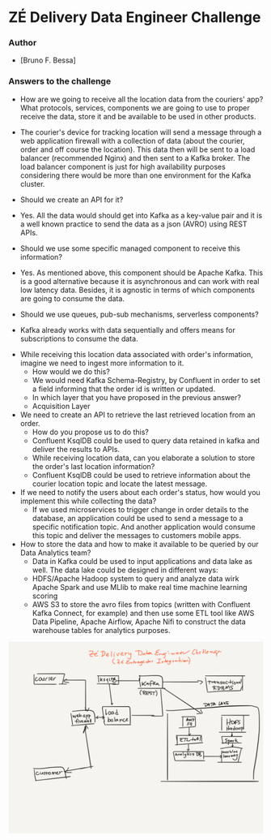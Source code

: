 # ZÉ Delivery Data Engineer Challenge

### Author  
* [Bruno F. Bessa]

### Answers to the challenge

* How are we going to receive all the location data from the couriers' app? What protocols, services, components we are going to use to proper receive the data, store it and be available to be used in other products.
 - The courier's device for tracking location will send a message through a web application firewall with a collection of data (about the courier, order and off course the location). This data then will be sent to a load balancer (recommended Nginx) and then sent to a Kafka broker. The load balancer component is just for high availability purposes considering there would be more than one environment for the Kafka cluster.
  * Should we create an API for it?
  - Yes. All the data would should get into Kafka as a key-value pair and it is a well known practice to send the data as a json (AVRO) using REST APIs.
  * Should we use some specific managed component to receive this information?
  - Yes. As mentioned above, this component should be Apache Kafka. This is a good alternative because it is asynchronous and can work with real low latency data. Besides, it is agnostic in terms of which components are going to consume the data.
  * Should we use queues, pub-sub mechanisms, serverless components?
  - Kafka already works with data sequentially and offers means for subscriptions to consume the data.
* While receiving this location data associated with order's information, imagine we need to ingest more information to it.
  * How would we do this?
  - We would need Kafka Schema-Registry, by Confluent in order to set a field informing that the order id is written or updated.
  * In which layer that you have proposed in the previous answer?
  - Acquisition Layer
* We need to create an API to retrieve the last retrieved location from an order.
  * How do you propose us to do this?
  - Confluent KsqlDB could be used to query data retained in kafka and deliver the results to APIs.
  * While receiving location data, can you elaborate a solution to store the order's last location information?
  - Confluent KsqlDB could be used to retrieve information about the courier location topic and locate the latest message.
* If we need to notify the users about each order's status, how would you implement this while collecting the data?
  - If we used microservices to trigger change in order details to the database, an application could be used to send a message to a specific notification topic. And another application would consume this topic and deliver the messages to customers mobile apps.
* How to store the data and how to make it available to be queried by our Data Analytics team?
  - Data in Kafka could be used to input applications and data lake as well. The data lake could be designed in different ways:
   - HDFS/Apache Hadoop system to query and analyze data wirk Apache Spark and use MLlib to make real time machine learning scoring
   - AWS S3 to store the avro files from topics (written with Confluent Kafka Connect, for example) and then use some ETL tool like AWS Data Pipeline, Apache Airflow, Apache Nifi to construct the data warehouse tables for analytics purposes.

<img src="ze-entregador-diagram.png"/>
